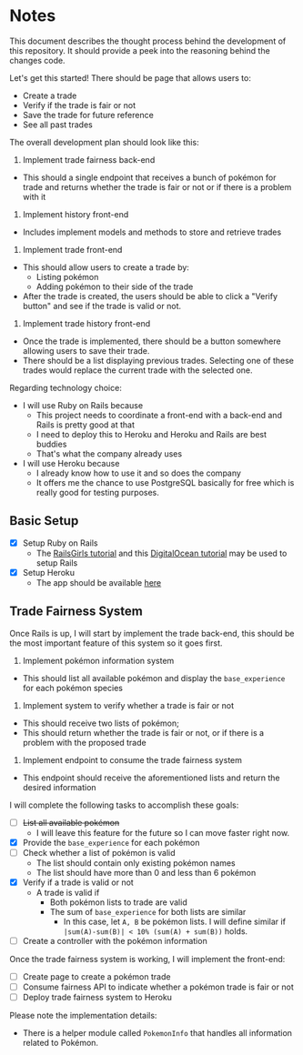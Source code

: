 # Notes

This document describes the thought process behind the development of this
repository. It should provide a peek into the reasoning behind the changes code.

Let's get this started! There should be page that allows users to:

- Create a trade
- Verify if the trade is fair or not
- Save the trade for future reference
- See all past trades

The overall development plan should look like this:

1. Implement trade fairness back-end
  - This should a single endpoint that receives a bunch of pokémon for trade
    and returns whether the trade is fair or not or if there is a problem with it
1. Implement history front-end
  - Includes implement models and methods to store and retrieve trades
1. Implement trade front-end
  - This should allow users to create a trade by:
    - Listing pokémon
    - Adding pokémon to their side of the trade
  - After the trade is created, the users should be able to click a
    "Verify button" and see if the trade is valid or not.
1. Implement trade history front-end
  - Once the trade is implemented, there should be a button somewhere allowing
    users to save their trade.
  - There should be a list displaying previous trades. Selecting one of these
    trades would replace the current trade with the selected one.

Regarding technology choice:

- I will use Ruby on Rails because
  - This project needs to coordinate a front-end with a back-end and Rails is
    pretty good at that
  - I need to deploy this to Heroku and Heroku and Rails are best buddies
  - That's what the company already uses
- I will use Heroku because
  - I already know how to use it and so does the company
  - It offers me the chance to use PostgreSQL basically for free which is really
    good for testing purposes.

## Basic Setup

- [x] Setup Ruby on Rails
  - The [RailsGirls tutorial](http://guides.railsgirls.com/install) and
  this [DigitalOcean tutorial](https://www.digitalocean.com/community/tutorials/how-to-install-ruby-on-rails-with-rbenv-on-ubuntu-18-04)
  may be used to setup Rails
- [x] Setup Heroku
  - The app should be available [here](https://liberdade-poketrade.herokuapp.com)

## Trade Fairness System

Once Rails is up, I will start by implement the trade back-end, this should be
the most important feature of this system so it goes first.

1. Implement pokémon information system
  - This should list all available pokémon and display the `base_experience`
    for each pokémon species
1. Implement system to verify whether a trade is fair or not
  - This should receive two lists of pokémon;
  - This should return whether the trade is fair or not, or if there is a
    problem with the proposed trade
1. Implement endpoint to consume the trade fairness system
  - This endpoint should receive the aforementioned lists and return the
    desired information

I will complete the following tasks to accomplish these goals:

- [ ] ~~List all available pokémon~~
  - I will leave this feature for the future so I can move faster right now.
- [x] Provide the `base_experience` for each pokémon
- [ ] Check whether a list of pokémon is valid
  - The list should contain only existing pokémon names
  - The list should have more than 0 and less than 6 pokémon
- [x] Verify if a trade is valid or not
  - A trade is valid if
    - Both pokémon lists to trade are valid
    - The sum of `base_experience` for both lists are similar
      - In this case, let `A, B` be pokémon lists. I will define similar if
        `|sum(A)-sum(B)| < 10% (sum(A) + sum(B))` holds.
- [ ] Create a controller with the pokémon information

Once the trade fairness system is working, I will implement the front-end:

- [ ] Create page to create a pokémon trade
- [ ] Consume fairness API to indicate whether a pokémon trade is fair or not
- [ ] Deploy trade fairness system to Heroku

Please note the implementation details:

- There is a helper module called `PokemonInfo` that handles all information
  related to Pokémon.

